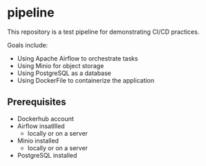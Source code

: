 # pipeline

This repository is a test pipeline for demonstrating CI/CD practices.

Goals include:
- Using Apache Airflow to orchestrate tasks
- Using Minio for object storage
- Using PostgreSQL as a database
- Using DockerFile to containerize the application

## Prerequisites
- Dockerhub account
- Airflow insatllled
    - locally or on a server
- Minio installed
    - locally or on a server
- PostgreSQL installed
